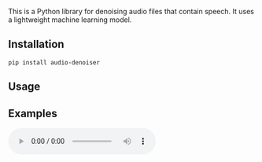 This is a Python library for denoising audio files that contain speech.
It uses a lightweight machine learning model.

## Installation

    pip install audio-denoiser

## Usage

## Examples

<audio controls="controls">
  <source type="audio/wav" src="examples/noisy-example-1.wav"></source>
  <p>Your browser does not support the audio element.</p>
</audio>
